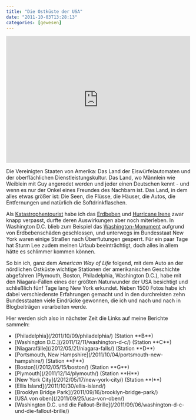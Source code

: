 ```yaml
---
title: "Die Ostküste der USA"
date: "2011-10-03T13:28:13"
categories: [gewesen]
---
```


<iframe width="500" height="345" frameborder="0" scrolling="no" marginheight="0" marginwidth="0" src="https://maps.google.de/maps?f=d&amp;source=s_d&amp;saddr=John+F.+Kennedy+International+Airport,+New+York,+USA&amp;daddr=Philadelphia,+Pennsylvania,+USA+to:Washington,+District+of+Columbia,+USA+to:Niagara+Falls,+New+York,+USA+to:Albany,+New+York,+USA+to:Portsmouth,+New+Hampshire,+USA+to:Boston,+MA,+United+States+to:Plymouth,+Massachusetts,+USA+to:764+4th+Avenue,+Brooklyn,+NY,+USA&amp;geocode=FZ0tbAIdQyua-yllI1GpVmbCiTGZe5ylI7gLqw%3BFc-fYQIdcxeF-ynrS7XU2LfGiTHBWD6M2BT1iQ%3BFQh-UQIdsoRo-ylb5PZa3sa3iTEqXYjUIkVSwg%3BFdWBkQId5D1J-ym5TYLsXkTTiTGIor1WYcXSRg%3BFaPTigIduJGa-ylL-0_MNAreiTHEKOegEmOh4Q%3BFQs5kQIdxz_I-ykppNRKdb_iiTHOTjxIabRLZQ%3BFZ9WhgIdw7bD-ykbMT0NLWXjiTGg6GIBJL98eA%3BFZALfwIdHwnK-ylxLbLh77nkiTEjLuq2ynCQ6Q%3BFVJtbAIdwd6W-yn9ENKk6VrCiTGJl9-ryoNsAQ&amp;aq=0&amp;sll=40.984538,-74.841081&amp;sspn=5.456269,12.711182&amp;vpsrc=0&amp;hl=de&amp;mra=ls&amp;ie=UTF8&amp;t=p&amp;ll=40.996484,-74.838867&amp;spn=5.720129,11.008301&amp;z=6&amp;output=embed"></iframe>

Die Vereinigten Staaten von Amerika: Das Land der Eiswürfelautomaten und der oberflächlichen Dienstleistungskultur. Das Land, wo Männlein wie Weiblein mit Guy angeredet werden und jeder einen Deutschen kennt - und wenn es nur der Onkel eines Freundes des Nachbarn ist. Das Land, in dem alles etwas größer ist: Die Seen, die Flüsse, die Häuser, die Autos, die Entfernungen und natürlich die Softdrinkflaschen.

Als [Katastrophentourist](/2011/03/14/eine-schwere-entscheidung/) habe ich das [Erdbeben](http://earthquake.usgs.gov/earthquakes/dyfi/events/us/c0005ild/us/index.html) und [Hurricane Irene](http://www.boston.com/bigpicture/2011/08/hurricane_irene.html) zwar knapp verpasst, durfte deren Auswirkungen aber noch miterleben. In Washington D.C. blieb zum Beispiel das [Washington-Monument](http://spon.de/veZUG) aufgrund von Erdbebenschäden geschlossen, und unterwegs im Bundesstaat New York waren einige Straßen nach Überflutungen gesperrt. Für ein paar Tage hat Sturm Lee zudem meinen Urlaub beeinträchtigt, doch alles in allem hätte es schlimmer kommen können.

So bin ich, ganz dem *American Way of Life* folgend, mit dem Auto an der nördlichen Ostküste wichtige Stationen der amerikanischen Geschichte abgefahren (Plymouth, Boston, Philadelphia, Washington D.C.), habe mit den Niagara-Fällen eines der größten Naturwunder der USA besichtigt und schließlich fünf Tage lang New York erkundet. Neben 1500 Fotos habe ich dabei verschiedenste Erfahrungen gemacht und in den durchreisten zehn Bundesstaaten viele Eindrücke gewonnen, die ich und nach und nach in Blogbeiträgen verarbeiten werde.

Hier werden sich also in nächster Zeit die Links auf meine Berichte sammeln:

<ul>
<li>[Philadelphia](/2011/10/09/philadelphia/) (Station **B**)</li>
<li>[Washington D.C.](/2011/12/11/washington-d-c/) (Station **C**)</li>
<li>[Niagarafälle](/2012/05/21/niagara-falls/) (Station **D**)</li>
<li>[Portsmouth, New Hampshire](/2011/10/04/portsmouth-new-hampshire/) (Station **F**)</li>
<li>[Boston](/2012/05/15/boston/) (Station **G**)</li>
<li>[Plymouth](/2011/12/14/plymouth/) (Station **H**)</li>
<li>[New York City](/2012/05/17/new-york-city/) (Station **I**)</li>
<li>[Ellis Island](/2011/10/30/ellis-island/)</li>
<li>[Brooklyn Bridge Park](/2011/09/16/brooklyn-bridge-park/)</li>
<li>[USA von oben](/2011/09/25/usa-von-oben/)</li>
<li>[Washington D.C. und die Fallout-Brille](/2011/09/06/washington-d-c-und-die-fallout-brille/)</li>
</ul>
